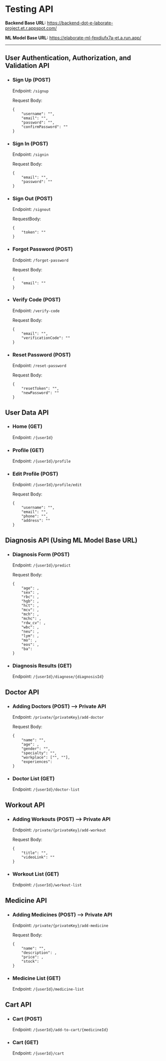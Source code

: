 # Testing API

**Backend Base URL:** https://backend-dot-e-laborate-project.et.r.appspot.com/

**ML Model Base URL:** https://elaborate-ml-fexdiufx7a-et.a.run.app/

*****

## User Authentication, Authorization, and Validation API

-   ### Sign Up (POST)
    Endpoint: `/signup`

    Request Body:

      ```
      {
          "username": "",
          "email": "",
          "password": "",
          "confirmPassword": ""
      }
      ``` 

-   ### Sign In (POST)
    Endpoint: `/signin`

    Request Body:

    ```
    {
        "email": "",
        "password": ""
    }
    ```

-   ### Sign Out (POST)
    Endpoint: `/signout`

    RequestBody:

    ```
    {
        "token": ""
    }
    ```

-   ### Forgot Password (POST)
    Endpoint: `/forgot-password`

    Request Body:

    ```
    {
        "email": ""
    }
    ```

-   ### Verify Code (POST)
    Endpoint: `/verify-code`

    Request Body:

    ```
    {
        "email": "",
        "verificationCode": ""
    }
    ```

-   ### Reset Password (POST)
    Endpoint: `/reset-password`

    Request Body:

    ```
    {
        "resetToken": "",
        "newPassword": ""
    }
    ```

## User Data API

-   ### Home (GET)
    Endpoint: `/{userId}`

-   ### Profile (GET)
    Endpoint: `/{userId}/profile`

-   ### Edit Profile (POST)
    Endpoint: `/{userId}/profile/edit`

    Request Body:

    ```
    {
        "username": "",
        "email": "",
        "phone": "",
        "address": ""
    }
    ```

## Diagnosis API (Using ML Model Base URL)

-   ### Diagnosis Form (POST)
    Endpoint: `/{userId}/predict`

    Request Body:

    ```
    {
        "age": ,
        "sex": ,
        "rbc": ,
        "hgb": ,
        "hct": ,
        "mcv": ,
        "mch": ,
        "mchc": ,
        "rdw_cv": ,
        "wbc": ,
        "neu": ,
        "lym": ,
        "mo": ,
        "eos": ,
        "ba": 
    }
    ```

-   ### Diagnosis Results (GET)
    Endpoint: `/{userId}/diagnose/{diagnosisId}`

## Doctor API

-   ### Adding Doctors (POST) --> Private API
    Endpoint: `/private/{privateKey}/add-doctor`

    Request Body:

    ```
    {
        "name": "",
        "age": ,
        "gender": "",
        "specialty": "",
        "workplace": ["", ""],
        "experiences": 
    }
    ```

-   ### Doctor List (GET)
    Endpoint: `/{userId}/doctor-list`

## Workout API

-   ### Adding Workouts (POST)  -->  Private API
    Endpoint: `/private/{privateKey}/add-workout`

    Request Body:

    ```
    {
        "title": "",
        "videoLink": ""
    }
    ```

-   ### Workout List (GET)
    Endpoint: `/{userId}/workout-list`

## Medicine API

-   ### Adding Medicines (POST) --> Private API
    Endpoint: `/private/{privateKey}/add-medicine`

    Request Body:

    ```
    {
        "name": "",
        "description": ,
        "price": ,
        "stock":
    }
    ```

-   ### Medicine List (GET)
    Endpoint: `/{userId}/medicine-list`

## Cart API

-   ### Cart (POST)
    Endpoint: `/{userId}/add-to-cart/{medicineId}`

-   ### Cart (GET)
    Endpoint: `/{userId}/cart`

